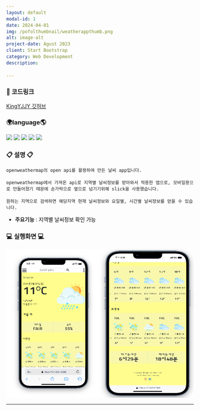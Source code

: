 ```yaml
---
layout: default
modal-id: 1
date: 2024-04-01
img: /pofolthumbnail/weatherappthumb.png
alt: image-alt
project-date: Agust 2023
client: Start Bootstrap
category: Web Development
description:

---
```

### 📌 코드링크 
 [KingYJJY 깃허브](https://github.com/kingyjjy/weather-app "https:github.com/kingyjjy/weather-app")
  
### 🌍language🌎
  <img src="https://img.shields.io/badge/html5-E34F26?style=for-the-badge&logo=html5&logoColor=white"> 
  <img src="https://img.shields.io/badge/css-1572B6?style=for-the-badge&logo=css3&logoColor=white"> 
  <img src="https://img.shields.io/badge/javascript-F7DF1E?style=for-the-badge&logo=javascript&logoColor=black"> 
  <img src="https://img.shields.io/badge/jquery-0769AD?style=for-the-badge&logo=jquery&logoColor=white">
  <img src="https://img.shields.io/badge/bootstrap-7952B3?style=for-the-badge&logo=bootstrap&logoColor=white">
  <br>

  

### 📋 설명 📋
    openweathermap의 open api를 활용하여 만든 날씨 app입니다.

    openweathermap에서 가져온 api로 지역별 날씨정보를 받아와서 적용한 앱으로, 모바일용으로 만들어졌기 때문에 손가락으로 옆으로 넘기기위해 slick을 사용했습니다.

    원하는 지역으로 검색하면 해당지역 현재 날씨정보와 요일별, 시간별 날씨정보를 얻을 수 있습니다. 

  - **주요기능** : <span style="color:black">지역별 날씨정보 확인 가능</span>
### 💻 실행화면 💻
<img src="../img/project/weatherapp/1.png" width="250" height="400">  
<img src="../img/project/weatherapp/2.png" width="250" height="400"> 




---